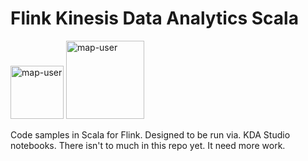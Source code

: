 # Flink Kinesis Data Analytics Scala

<img width="85" alt="map-user" src="https://img.shields.io/badge/views-077-green"> <img width="125" alt="map-user" src="https://img.shields.io/badge/unique visits-018-green">

Code samples in Scala for Flink. Designed to be run via. KDA Studio notebooks. There isn't to much in this repo yet. It need more work.
